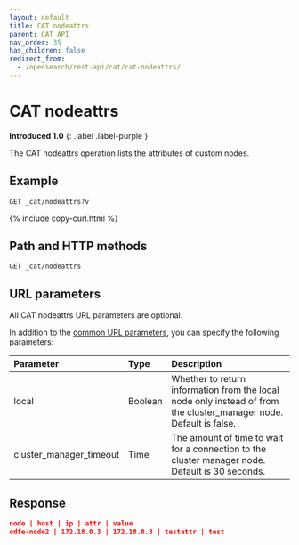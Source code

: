 ```yaml
---
layout: default
title: CAT nodeattrs
parent: CAT API
nav_order: 35
has_children: false
redirect_from:
  - /opensearch/rest-api/cat/cat-nodeattrs/
---
```


# CAT nodeattrs

**Introduced 1.0**
{: .label .label-purple }

The CAT nodeattrs operation lists the attributes of custom nodes.

## Example

```
GET _cat/nodeattrs?v
```

{% include copy-curl.html %}

## Path and HTTP methods

```
GET _cat/nodeattrs
```

## URL parameters

All CAT nodeattrs URL parameters are optional.

In addition to the [common URL parameters]({{site.url}}{{site.baseurl}}/api-reference/cat/index), you can specify the following parameters:

| Parameter               | Type    | Description                                                                                                        |
| :---------------------- | :------ | :----------------------------------------------------------------------------------------------------------------- |
| local                   | Boolean | Whether to return information from the local node only instead of from the cluster_manager node. Default is false. |
| cluster_manager_timeout | Time    | The amount of time to wait for a connection to the cluster manager node. Default is 30 seconds.                    |

## Response

```json
node | host | ip | attr | value
odfe-node2 | 172.18.0.3 | 172.18.0.3 | testattr | test
```
